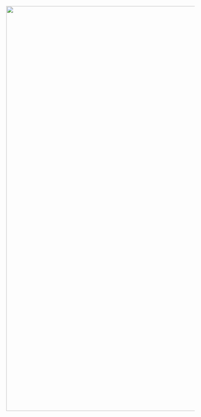 <p align="center">
 <a href="https://www.coronawarn.app/en/"><img src="https://i.imgur.com/kJ0OlWL.png" width="1080"></a>
</p>
